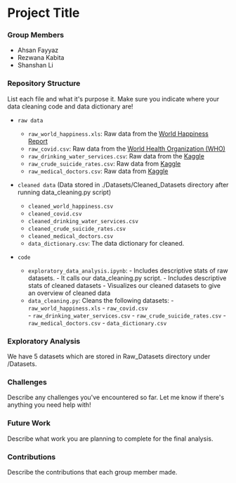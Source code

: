 # Project Title

### Group Members
- Ahsan Fayyaz 
- Rezwana Kabita
- Shanshan Li

### Repository Structure
List each file and what it's purpose it. Make sure you indicate where your data cleaning code and data dictionary are! 

- `raw data`
  - `raw_world_happiness.xls`: Raw data from the [World Happiness Report](https://worldhappiness.report/)
  - `raw_covid.csv`: Raw data from the [World Health Organization (WHO)](https://covid19.who.int/info/)
  - `raw_drinking_water_services.csv`: Raw data from the [Kaggle](https://www.kaggle.com/utkarshxy/who-worldhealth-statistics-2020-complete)
  - `raw_crude_suicide_rates.csv`: Raw data from [Kaggle](https://www.kaggle.com/utkarshxy/who-worldhealth-statistics-2020-complete)
  - `raw_medical_doctors.csv`: Raw data from [Kaggle](https://www.kaggle.com/utkarshxy/who-worldhealth-statistics-2020-complete)

- `cleaned data` (Data stored in ./Datasets/Cleaned_Datasets directory after running data_cleaning.py script)
  - `cleaned_world_happiness.csv`
  - `cleaned_covid.csv`
  - `cleaned_drinking_water_services.csv`
  - `cleaned_crude_suicide_rates.csv`
  - `cleaned_medical_doctors.csv`
  - `data_dictionary.csv`: The data dictionary for cleaned.  
 
- `code`
  - `exploratory_data_analysis.ipynb`: 
        -   Includes descriptive stats of raw datasets. 
        -   It calls our data_cleaning.py script. 
        -   Includes descriptive stats of cleaned datasets
        -   Visualizes our cleaned datasets to give an overview of cleaned data
  - `data_cleaning.py`: Cleans the following datasets:
        - `raw_world_happiness.xls` 
        - `raw_covid.csv`        
        - `raw_drinking_water_services.csv` 
        - `raw_crude_suicide_rates.csv` 
        - `raw_medical_doctors.csv` 
        - `data_dictionary.csv`

### Exploratory Analysis
We have 5 datasets which are stored in Raw_Datasets directory under /Datasets. 

### Challenges
Describe any challenges you've encountered so far. Let me know if there's anything you need help with!

### Future Work
Describe what work you are planning to complete for the final analysis.

### Contributions
Describe the contributions that each group member made.

